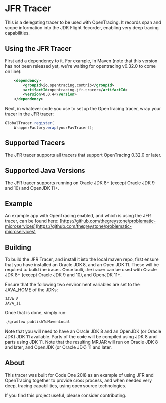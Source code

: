 # JFR Tracer
This is a delegating tracer to be used with OpenTracing. It records span and scope information into the JDK Flight Recorder, enabling very deep tracing capabilities.

## Using the JFR Tracer
First add a dependency to it. For example, in Maven (note that this version has not been released yet, we're waiting for opentracing v0.32.0 to come on line):

```xml
	<dependency>
		<groupId>io.opentracing.contrib</groupId>
		<artifactId>opentracing-jfr-tracer</artifactId>
		<version>0.0.4</version>
	</dependency>
```

Next, in whatever code you use to set up the OpenTracing tracer, wrap your tracer in the JFR tracer:

```java
GlobalTracer.register(
	WrapperFactory.wrap(yourFavTracer));
```

## Supported Tracers
The JFR tracer supports all tracers that support OpenTracing 0.32.0 or later.

## Supported Java Versions
The JFR tracer supports running on Oracle JDK 8+ (except Oracle JDK 9 and 10) and OpenJDK 11+.

## Example
An example app with OpenTracing enabled, and which is using the JFR tracer, can be found here:
[https://github.com/thegreystone/problematic-microservices](https://github.com/thegreystone/problematic-microservices)

## Building
To build the JFR Tracer, and install it into the local maven repo, first ensure that you 
have installed an Oracle JDK 8, and an Open JDK 11. These will be required to build the
tracer. Once built, the tracer can be used with Oracle JDK 8+ (except Oracle JDK 9 and 10), and OpenJDK 11+.

Ensure that the following two environment variables are set to the JAVA_HOME of the JDKs:

```
JAVA_8
JAVA_11
```

Once that is done, simply run:

```bash
./gradlew publishToMavenLocal
```

Note that you will need to have an Oracle JDK 8 and an OpenJDK (or Oracle JDK) JDK 11 available. Parts of the code will be compiled using JDK 8 and parts using JDK 11. Note that the resulting MRJAR will run on Oracle JDK 8 and later, and OpenJDK (or Oracle JDK) 11 and later.


## About
This tracer was built for Code One 2018 as an example of using JFR and OpenTracing together to provide cross process, and when needed very deep, tracing capabilities, using open source technologies. 

If you find this project useful, please consider contributing.

